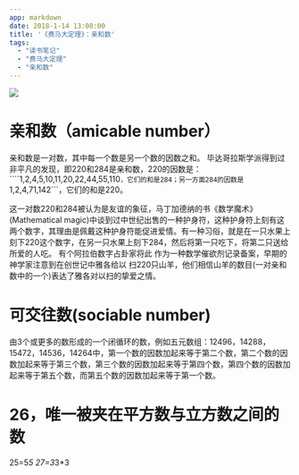 ```yaml
---
app: markdown
date: 2018-1-14 13:00:00
title: '《费马大定理》：亲和数'
tags:
  - "读书笔记"
  - "费马大定理"
  - "亲和数"
---
```

[![](/images/painting/s24562968.jpg)](https://book.douban.com/subject/20494401/)
# 亲和数（amicable number）
亲和数是一对数，其中每一个数是另一个数的因数之和。
毕达哥拉斯学派得到过非平凡的发现，即220和284是亲和数，220的因数是：````1,2,4,5,10,11,20,22,44,55,110```，它们的和是284；另一方面284的因数是```1,2,4,71,142```，它们的和是220。

这一对数220和284被认为是友谊的象征，马丁加德纳的书《数学魔术》(Mathematical magic)中谈到过中世纪出售的一种护身符，这种护身符上刻有这两个数字，其理由是佩戴这种护身符能促进爱情。有一种习俗，就是在一只水果上刻下220这个数字，在另一只水果上刻下284，然后将第一只吃下，将第二只送给所爱的人吃。
有个阿拉伯数字占卦家将此 作为一种数学催欲剂记录备案，早期的神学家注意到在创世记中雅各给以 扫220只山羊，他们相信山羊的数目(一对亲和数中的一个)表达了雅各对以扫的挚爱之情。

# 可交往数(sociable number)
由3个或更多的数形成的一个闭循环的数，例如五元数组：12496，14288，15472，14536，14264中，第一个数的因数加起来等于第二个数，第二个数的因数加起来等于第三个数，第三个数的因数加起来等于第四个数，第四个数的因数加起来等于第五个数，而第五个数的因数加起来等于第一个数。

# 26，唯一被夹在平方数与立方数之间的数
25=5*5
27=3*3*3